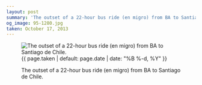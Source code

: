 ```yaml
---
layout: post
summary: 'The outset of a 22-hour bus ride (en migro) from BA to Santiago de Chile.'
og_image: 95-1280.jpg
taken: October 17, 2013
---
```


<figure class="post">
<img alt="The outset of a 22-hour bus ride (en migro) from BA to Santiago de Chile." sizes="(min-width: 700px) 50vw, calc(100vw - 2rem)" src="{{ site.assets_url }}/95-640.jpg" srcset="{{ site.assets_url }}/95-1280.jpg 1280w, {{ site.assets_url }}/95-960.jpg 960w, {{ site.assets_url }}/95-640.jpg 640w, {{ site.assets_url }}/95-320.jpg 320w"/>
<figcaption>
<time>{{ page.taken | default: page.date | date: "%B %-d, %Y" }}</time>
<p>The outset of a 22-hour bus ride (en migro) from BA to Santiago de Chile.</p>
</figcaption>
</figure>
